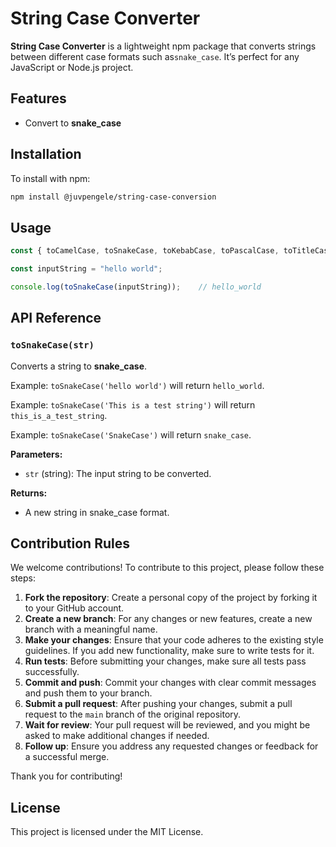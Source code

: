 # String Case Converter

**String Case Converter** is a lightweight npm package that converts strings between different case formats such as`snake_case`.
It’s perfect for any JavaScript or Node.js project.

## Features

- Convert to **snake_case**

## Installation

To install with npm:

```bash
npm install @juvpengele/string-case-conversion
```

## Usage

```javascript
const { toCamelCase, toSnakeCase, toKebabCase, toPascalCase, toTitleCase } = require('string-case-conversion');

const inputString = "hello world";

console.log(toSnakeCase(inputString));    // hello_world
```

## API Reference

### `toSnakeCase(str)`

Converts a string to **snake_case**.

Example: `toSnakeCase('hello world')` will return `hello_world`.

Example: `toSnakeCase('This is a test string')` will return `this_is_a_test_string`.

Example: `toSnakeCase('SnakeCase')` will return `snake_case`.

**Parameters:**

- `str` (string): The input string to be converted.

**Returns:**

- A new string in snake_case format.


## Contribution Rules

We welcome contributions! To contribute to this project, please follow these steps:

1. **Fork the repository**: Create a personal copy of the project by forking it to your GitHub account.
2. **Create a new branch**: For any changes or new features, create a new branch with a meaningful name.
3. **Make your changes**: Ensure that your code adheres to the existing style guidelines. If you add new functionality, make sure to write tests for it.
4. **Run tests**: Before submitting your changes, make sure all tests pass successfully.
5. **Commit and push**: Commit your changes with clear commit messages and push them to your branch.
6. **Submit a pull request**: After pushing your changes, submit a pull request to the `main` branch of the original repository.
7. **Wait for review**: Your pull request will be reviewed, and you might be asked to make additional changes if needed.
8. **Follow up**: Ensure you address any requested changes or feedback for a successful merge.

Thank you for contributing!


## License

This project is licensed under the MIT License.
